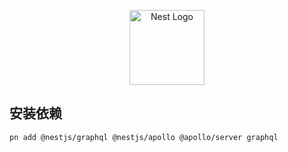 <p align="center">
  <a href="http://nestjs.com/" target="blank"><img src="https://nestjs.com/img/logo-small.svg" width="120" alt="Nest Logo" /></a>
</p>

## 安装依赖
```bash
pn add @nestjs/graphql @nestjs/apollo @apollo/server graphql
```